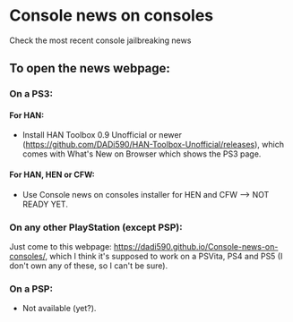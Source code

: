 # Console news on consoles
Check the most recent console jailbreaking news

## To open the news webpage:
### On a PS3:
#### For HAN:
- Install HAN Toolbox 0.9 Unofficial or newer (https://github.com/DADi590/HAN-Toolbox-Unofficial/releases), which comes with What's New on Browser which shows the PS3 page.
#### For HAN, HEN or CFW:
- Use Console news on consoles installer for HEN and CFW --> NOT READY YET.

### On any other PlayStation (except PSP):
Just come to this webpage: https://dadi590.github.io/Console-news-on-consoles/, which I think it's supposed to work on a PSVita, PS4 and PS5 (I don't own any of these, so I can't be sure).

### On a PSP:
- Not available (yet?).
